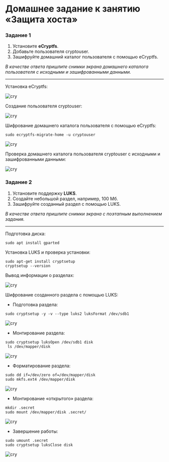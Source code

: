 # Домашнее задание к занятию  «Защита хоста»

### Задание 1

1. Установите **eCryptfs**.
2. Добавьте пользователя cryptouser.
3. Зашифруйте домашний каталог пользователя с помощью eCryptfs.


*В качестве ответа  пришлите снимки экрана домашнего каталога пользователя с исходными и зашифрованными данными.*  

---

Установка eCryptfs:

![cry](./img/cry1.png)

Создание пользователя cryptouser:

![cry](./img/cry2.png)

Шифрование домашнего каталога пользователя с помощью eCryptfs:

```
sudo ecryptfs-migrate-home -u cryptouser
```

![cry](./img/cry3.png)

Проверка домашнего каталога пользователя cryptouser с исходными и зашифрованными данными:

![cry](./img/cry4.png)

### Задание 2

1. Установите поддержку **LUKS**.
2. Создайте небольшой раздел, например, 100 Мб.
3. Зашифруйте созданный раздел с помощью LUKS.

*В качестве ответа пришлите снимки экрана с поэтапным выполнением задания.*

---

Подготовка диска:

```
sudo apt install gparted
```

Установка LUKS и проверка установки:

```
sudo apt-get install cryptsetup
cryptsetup --version
```

Вывод информации о разделах:

![cry](./img/cry5.png)

Шифрование созданного раздела с помощью LUKS:
- Подготовка раздела:

```
sudo cryptsetup -y -v --type luks2 luksFormat /dev/sdb1
```

![cry](./img/cry6.png)

- Монтирование раздела:

```
sudo cryptsetup luksOpen /dev/sdb1 disk
 ls /dev/mapper/disk
```

![cry](./img/cry7.png)

- Форматирование раздела:

```
sudo dd if=/dev/zero of=/dev/mapper/disk
sudo mkfs.ext4 /dev/mapper/disk
```

![cry](./img/cry8.png)

- Монтирование «открытого» раздела:

```
mkdir .secret
sudo mount /dev/mapper/disk .secret/
```

![cry](./img/cry9.png)

- Завершение работы:

```
sudo umount .secret
sudo cryptsetup luksClose disk
```

![cry](./img/cry10.png)
